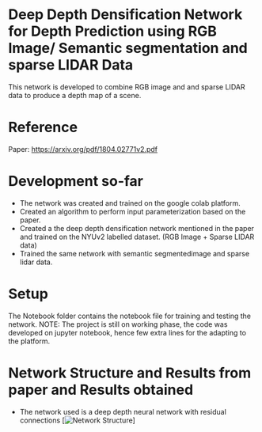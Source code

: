 # Deep Depth Densification Network for Depth Prediction using RGB Image/ Semantic segmentation and sparse LIDAR Data
This network is developed to combine RGB image and and sparse LIDAR data to produce a depth map of a scene.

# Reference
Paper: https://arxiv.org/pdf/1804.02771v2.pdf

# Development so-far
- The network was created and trained on the google colab platform.
- Created an algorithm to perform input parameterization based on the paper.
- Created a the deep depth densification network mentioned in the paper and trained on the NYUv2 labelled dataset. (RGB Image + Sparse LIDAR data)
- Trained the same network with semantic segmentedimage and sparse lidar data.

# Setup
The Notebook folder contains the notebook file for training and testing the network.
NOTE: The project is still on working phase, the code was developed on jupyter notebook, hence few extra lines for the adapting to the platform.

# Network Structure and Results from paper and Results obtained
- The network used is a deep depth neural network with residual connections
[![Network Structure](https://github.com/SUDHARSANM29/deep_depth_densification_network_for_depth_prediction/blob/master/Images/network_structure.JPG=400*250)]
